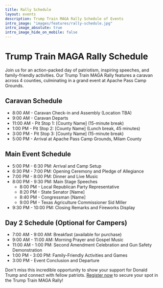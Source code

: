 ```yaml
---
title: Rally Schedule
layout: events
description: Trump Train MAGA Rally Schedule of Events
intro_image: "images/features/rally-schedule.jpg"
intro_image_absolute: true
intro_image_hide_on_mobile: false
---
```


# Trump Train MAGA Rally Schedule

Join us for an action-packed day of patriotism, inspiring speeches, and family-friendly activities. Our Trump Train MAGA Rally features a caravan across 4 counties, culminating in a grand event at Apache Pass Camp Grounds.

## Caravan Schedule

- 8:00 AM - Caravan Check-in and Assembly (Location TBA)
- 9:00 AM - Caravan Departs
- 11:00 AM - Pit Stop 1: [County Name] (15-minute break)
- 1:00 PM - Pit Stop 2: [County Name] (Lunch break, 45 minutes)
- 3:00 PM - Pit Stop 3: [County Name] (15-minute break)
- 5:00 PM - Arrival at Apache Pass Camp Grounds, Milam County

## Main Event Schedule

- 5:00 PM - 6:30 PM: Arrival and Camp Setup
- 6:30 PM - 7:00 PM: Opening Ceremony and Pledge of Allegiance
- 7:00 PM - 8:00 PM: Dinner and Live Music
- 8:00 PM - 9:30 PM: Main Stage Speeches
  - 8:00 PM - Local Republican Party Representative
  - 8:20 PM - State Senator [Name]
  - 8:40 PM - Congressman [Name]
  - 9:00 PM - Texas Agriculture Commissioner Sid Miller
- 9:30 PM - 10:00 PM: Closing Remarks and Fireworks Display

## Day 2 Schedule (Optional for Campers)

- 7:00 AM - 9:00 AM: Breakfast (available for purchase)
- 9:00 AM - 11:00 AM: Morning Prayer and Gospel Music
- 11:00 AM - 1:00 PM: Second Amendment Celebration and Gun Safety Demonstration
- 1:00 PM - 3:00 PM: Family-Friendly Activities and Games
- 3:00 PM - Event Conclusion and Departure

Don't miss this incredible opportunity to show your support for Donald Trump and connect with fellow patriots. [Register now](/contact/) to secure your spot in the Trump Train MAGA Rally!
